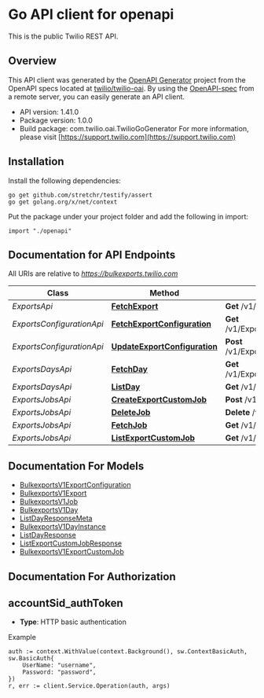 # Go API client for openapi

This is the public Twilio REST API.

## Overview
This API client was generated by the [OpenAPI Generator](https://openapi-generator.tech) project from the OpenAPI specs located at [twilio/twilio-oai](https://github.com/twilio/twilio-oai/tree/main/spec).  By using the [OpenAPI-spec](https://www.openapis.org/) from a remote server, you can easily generate an API client.

- API version: 1.41.0
- Package version: 1.0.0
- Build package: com.twilio.oai.TwilioGoGenerator
For more information, please visit [https://support.twilio.com](https://support.twilio.com)

## Installation

Install the following dependencies:

```shell
go get github.com/stretchr/testify/assert
go get golang.org/x/net/context
```

Put the package under your project folder and add the following in import:

```golang
import "./openapi"
```

## Documentation for API Endpoints

All URIs are relative to *https://bulkexports.twilio.com*

Class | Method | HTTP request | Description
------------ | ------------- | ------------- | -------------
*ExportsApi* | [**FetchExport**](docs/ExportsApi.md#fetchexport) | **Get** /v1/Exports/{ResourceType} | 
*ExportsConfigurationApi* | [**FetchExportConfiguration**](docs/ExportsConfigurationApi.md#fetchexportconfiguration) | **Get** /v1/Exports/{ResourceType}/Configuration | 
*ExportsConfigurationApi* | [**UpdateExportConfiguration**](docs/ExportsConfigurationApi.md#updateexportconfiguration) | **Post** /v1/Exports/{ResourceType}/Configuration | 
*ExportsDaysApi* | [**FetchDay**](docs/ExportsDaysApi.md#fetchday) | **Get** /v1/Exports/{ResourceType}/Days/{Day} | 
*ExportsDaysApi* | [**ListDay**](docs/ExportsDaysApi.md#listday) | **Get** /v1/Exports/{ResourceType}/Days | 
*ExportsJobsApi* | [**CreateExportCustomJob**](docs/ExportsJobsApi.md#createexportcustomjob) | **Post** /v1/Exports/{ResourceType}/Jobs | 
*ExportsJobsApi* | [**DeleteJob**](docs/ExportsJobsApi.md#deletejob) | **Delete** /v1/Exports/Jobs/{JobSid} | 
*ExportsJobsApi* | [**FetchJob**](docs/ExportsJobsApi.md#fetchjob) | **Get** /v1/Exports/Jobs/{JobSid} | 
*ExportsJobsApi* | [**ListExportCustomJob**](docs/ExportsJobsApi.md#listexportcustomjob) | **Get** /v1/Exports/{ResourceType}/Jobs | 


## Documentation For Models

 - [BulkexportsV1ExportConfiguration](docs/BulkexportsV1ExportConfiguration.md)
 - [BulkexportsV1Export](docs/BulkexportsV1Export.md)
 - [BulkexportsV1Job](docs/BulkexportsV1Job.md)
 - [BulkexportsV1Day](docs/BulkexportsV1Day.md)
 - [ListDayResponseMeta](docs/ListDayResponseMeta.md)
 - [BulkexportsV1DayInstance](docs/BulkexportsV1DayInstance.md)
 - [ListDayResponse](docs/ListDayResponse.md)
 - [ListExportCustomJobResponse](docs/ListExportCustomJobResponse.md)
 - [BulkexportsV1ExportCustomJob](docs/BulkexportsV1ExportCustomJob.md)


## Documentation For Authorization



## accountSid_authToken

- **Type**: HTTP basic authentication

Example

```golang
auth := context.WithValue(context.Background(), sw.ContextBasicAuth, sw.BasicAuth{
    UserName: "username",
    Password: "password",
})
r, err := client.Service.Operation(auth, args)
```

